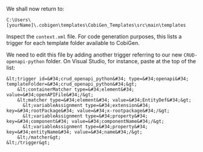 

We shall now return to:

`C:\Users\[yourName]\.cobigen\templates\CobiGen_Templates\src\main\templates`

Inspect the `context.xml` file. For code generation purposes, this lists a trigger for each template folder available to CobiGen. 

We need to edit this file by adding another trigger referring to our new `CRUD-openapi-python` folder. On Visual Studio, for instance, paste at the top of the list:

```
&lt;trigger id=&#34;crud_openapi_python&#34; type=&#34;openapi&#34; templateFolder=&#34;crud_openapi_python&#34;&gt;
    &lt;containerMatcher type=&#34;element&#34; value=&#34;openAPIFile&#34;/&gt;
    &lt;matcher type=&#34;element&#34; value=&#34;EntityDef&#34;&gt;
      &lt;variableAssignment type=&#34;extension&#34; key=&#34;rootPackage&#34; value=&#34;x-rootpackage&#34;/&gt;
      &lt;variableAssignment type=&#34;property&#34; key=&#34;component&#34; value=&#34;componentName&#34;/&gt;
      &lt;variableAssignment type=&#34;property&#34; key=&#34;entityName&#34; value=&#34;name&#34;/&gt;
    &lt;/matcher&gt;
&lt;/trigger&gt;
```




